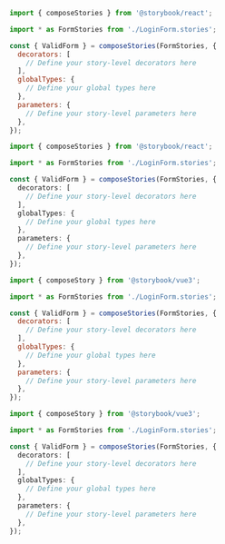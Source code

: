 ```js filename="Form.test.js|jsx" renderer="react" language="js" tabTitle="compose-stories"
import { composeStories } from '@storybook/react';

import * as FormStories from './LoginForm.stories';

const { ValidForm } = composeStories(FormStories, {
  decorators: [
    // Define your story-level decorators here
  ],
  globalTypes: {
    // Define your global types here
  },
  parameters: {
    // Define your story-level parameters here
  },
});
```

```ts filename="Form.test.ts|tsx" renderer="react" language="ts" tabTitle="compose-stories"
import { composeStories } from '@storybook/react';

import * as FormStories from './LoginForm.stories';

const { ValidForm } = composeStories(FormStories, {
  decorators: [
    // Define your story-level decorators here
  ],
  globalTypes: {
    // Define your global types here
  },
  parameters: {
    // Define your story-level parameters here
  },
});
```

```js filename="tests/Form.test.js" renderer="vue" language="js" tabTitle="compose-stories-3"
import { composeStory } from '@storybook/vue3';

import * as FormStories from './LoginForm.stories';

const { ValidForm } = composeStories(FormStories, {
  decorators: [
    // Define your story-level decorators here
  ],
  globalTypes: {
    // Define your global types here
  },
  parameters: {
    // Define your story-level parameters here
  },
});
```

```ts filename="tests/Form.test.ts" renderer="vue" language="ts" tabTitle="compose-stories-3"
import { composeStory } from '@storybook/vue3';

import * as FormStories from './LoginForm.stories';

const { ValidForm } = composeStories(FormStories, {
  decorators: [
    // Define your story-level decorators here
  ],
  globalTypes: {
    // Define your global types here
  },
  parameters: {
    // Define your story-level parameters here
  },
});
```

